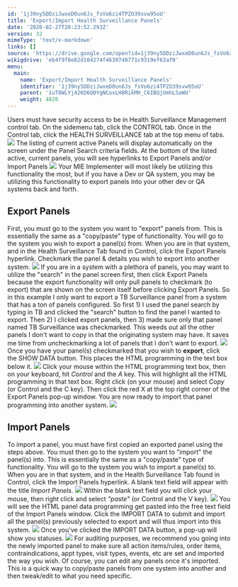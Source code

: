 ```yaml
---
id: '1j39ny5DDziJwxeD0un6Js_fsVo6zi4TPZO39svw95oU'
title: 'Export/Import Health Surveillance Panels'
date: '2020-02-27T20:23:52.293Z'
version: 32
mimeType: 'text/x-markdown'
links: []
source: 'https://drive.google.com/open?id=1j39ny5DDziJwxeD0un6Js_fsVo6zi4TPZO39svw95oU'
wikigdrive: 'eb4f9f8e82d104274f4630740771c9319ef63af0'
menu:
  main:
    name: 'Export/Import Health Surveillance Panels'
    identifier: '1j39ny5DDziJwxeD0un6Js_fsVo6zi4TPZO39svw95oU'
    parent: '1uT8WLYj42KO6Q0YgNCoxLH8RikMH_C6IBQjUmhLSaWU'
    weight: 4820
---
```

Users must have security access to be in Health Surveillance Management control tab. On the sidemenu tab, click the CONTROL tab. Once in the Control tab, click the HEALTH SURVEILLANCE tab at the top menu of tabs.
![](export-import-health-surveillance-panels.assets/1000020100000487000001CB7E6905846D7BDBCE.png)
The listing of current active Panels will display automatically on the screen under the Panel Search criteria fields. At the bottom of the listed active, current panels, you will see hyperlinks to Export Panels and/or Import Panels
![](export-import-health-surveillance-panels.assets/100002010000042D00000216ECC8001735CB43C9.png)
Your MIE Implementer will most likely be utilizing this functionality the most, but if you have a Dev or QA system, you may be utilizing this functionality to export panels into your other dev or QA systems back and forth.

## Export Panels

First, you must go to the system you want to "export" panels from. This is essentially the same as a "copy/paste" type of functionality. You will go to the system you wish to export a panel(s) from. When you are in that system, and in the Health Surveillance Tab found in Control, click the Export Panels hyperlink. Checkmark the panel & details you wish to export into another system.
![](export-import-health-surveillance-panels.assets/100002010000019C0000021AA26D3AB3154D45F2.png)
If you are in a system with a plethora of panels, you may want to utilize the "search" in the panel screen first, then click Export Panels because the export functionality will only pull panels to checkmark (to export) that are shown on the screen itself before clicking Export Panels. So in this example I only want to export a TB Surveillance panel from a system that has a ton of panels configured. So first 1) I used the panel search by typing in TB and clicked the "search" button to find the panel I wanted to export. Then 2) I clicked export panels, then 3) made sure only that panel named TB Surveillance was checkmarked. This weeds out all the other panels I don't want to copy in that the originating system may have. It saves me time from *un*checkmarking a lot of panels that I don't want to export.
![](export-import-health-surveillance-panels.assets/100002010000042800000183B729414FD169A05C.png)
Once you have your panel(s) checkmarked that you wish to **export**, click the SHOW DATA button. This places the HTML programming in the text box below it.
![](export-import-health-surveillance-panels.assets/10000201000001840000011DBAA2249D552AB1FD.png)
Click your mouse within the HTML programming text box, then on your keyboard, hit *Control* and the *A* key. This will highlight all the HTML programming in that text box. Right click (on your mouse) and select *Copy* (or Control and the C key). Then click the red X at the top right corner of the Export Panels pop-up window. You are now ready to import that panel programming into another system.
![](export-import-health-surveillance-panels.assets/100002010000018700000130DA25C92CEB0586FF.png)

## Import Panels

To import a panel, you must have first copied an exported panel using the steps above. You must then go to the system you want to "import" the panel(s) into. This is essentially the same as a "copy/paste" type of functionality. You will go to the system you wish to import a panel(s) to. When you are in that system, and in the Health Surveillance Tab found in Control, click the Import Panels hyperlink. A blank text field will appear with the title *Import Panels*.
![](export-import-health-surveillance-panels.assets/10000201000001E70000012F3A952EC97D8988AC.png)
Within the blank text field you will click your mouse, then right click and select *"paste"* (or Control and the V key).
![](export-import-health-surveillance-panels.assets/1000020100000186000001067E4DED0423BA2F50.png)
You will see the HTML panel data programming get pasted into the free text field of the Import Panels window. Click the IMPORT DATA to submit and import all the panel(s) previously selected to export and will thus import into this system.
![](export-import-health-surveillance-panels.assets/1000020100000186000001006C48D28CE5550408.png)
Once you've clicked the IMPORT DATA button, a pop-up will show you statuses.
![](export-import-health-surveillance-panels.assets/10000201000000E3000000D4DB14CBFEC14AADA9.png)
For auditing purposes, we recommend you going into the newly imported panel to make sure all action items/rules, order items, contraindications, appt types, visit types, events, etc are set and imported the way you wish. Of course, you can edit any panels once it's imported. This is a quick way to copy/paste panels from one system into another and then tweak/edit to what you need specific.

